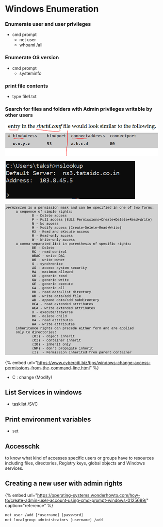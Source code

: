 # Windows Enumeration

### Enumerate user and user privileges

* cmd prompt
  * net user
  * whoami /all

### Enumerate OS version

* cmd prompt
  * systeminfo

### print file contents

* type file1.txt

### Search for files and folders with Admin privileges writable by other users

![](../../.gitbook/assets/image%20%2835%29.png)

![](../../.gitbook/assets/image%20%2831%29.png)

![](../../.gitbook/assets/image%20%2841%29.png)

{% embed url="https://www.cyberciti.biz/tips/windows-change-access-permissions-from-the-command-line.html" %}

* C : change \(Modify\)

## List Services in windows

*  tasklist /SVC

## Print environment variables

* set

## Accesschk

to know what kind of accesses specific users or groups have to resources including files, directories, Registry keys, global objects and Windows services.

## Creating a new user with admin rights

{% embed url="https://operating-systems.wonderhowto.com/how-to/create-admin-user-account-using-cmd-prompt-windows-0125689/" caption="reference" %}

```text
net user /add [*username] [password]
net localgroup administrators [username] /add
```

